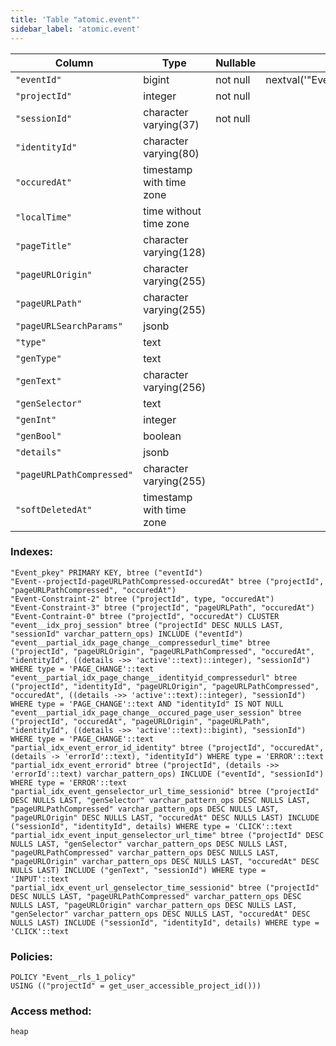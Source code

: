 ```yaml
---
title: 'Table "atomic.event"'
sidebar_label: 'atomic.event'
---
```

Column         |           Type           | Nullable |                 Default                  | Storage  | Description 
-----------------------|--------------------------|----------|------------------------------------------|----------|-------------
`"eventId"`               | bigint                   | not null | nextval('"Event_eventId_seq"'::regclass) | plain    | 
`"projectId"`             | integer                  | not null |                                          | plain    | 
`"sessionId"`             | character varying(37)    | not null |                                          | extended | 
`"identityId"`            | character varying(80)    |          |                                          | extended | 
`"occuredAt"`             | timestamp with time zone |          |                                          | plain    | 
`"localTime"`             | time without time zone   |          |                                          | plain    | 
`"pageTitle"`             | character varying(128)   |          |                                          | extended | 
`"pageURLOrigin"`         | character varying(255)   |          |                                          | extended | 
`"pageURLPath"`           | character varying(255)   |          |                                          | extended | 
`"pageURLSearchParams"`   | jsonb                    |          |                                          | extended | 
`"type"`                  | text                     |          |                                          | extended | 
`"genType"`               | text                     |          |                                          | extended | 
`"genText"`               | character varying(256)   |          |                                          | extended | 
`"genSelector"`           | text                     |          |                                          | extended | 
`"genInt"`                | integer                  |          |                                          | plain    | 
`"genBool"`               | boolean                  |          |                                          | plain    | 
`"details"`               | jsonb                    |          |                                          | extended | 
`"pageURLPathCompressed"` | character varying(255)   |          |                                          | extended | 
`"softDeletedAt"`         | timestamp with time zone |          |                                          | plain    | 
### Indexes:
```
"Event_pkey" PRIMARY KEY, btree ("eventId")
"Event--projectId-pageURLPathCompressed-occuredAt" btree ("projectId", "pageURLPathCompressed", "occuredAt")
"Event-Constraint-2" btree ("projectId", type, "occuredAt")
"Event-Constraint-3" btree ("projectId", "pageURLPath", "occuredAt")
"Event-Contraint-0" btree ("projectId", "occuredAt") CLUSTER
"event__idx_proj_session" btree ("projectId" DESC NULLS LAST, "sessionId" varchar_pattern_ops) INCLUDE ("eventId")
"event__partial_idx_page_change__compressedurl_time" btree ("projectId", "pageURLOrigin", "pageURLPathCompressed", "occuredAt", "identityId", ((details ->> 'active'::text)::integer), "sessionId") WHERE type = 'PAGE_CHANGE'::text
"event__partial_idx_page_change__identityid_compressedurl" btree ("projectId", "identityId", "pageURLOrigin", "pageURLPathCompressed", "occuredAt", ((details ->> 'active'::text)::integer), "sessionId") WHERE type = 'PAGE_CHANGE'::text AND "identityId" IS NOT NULL
"event__partial_idx_page_change__occured_page_user_session" btree ("projectId", "occuredAt", "pageURLOrigin", "pageURLPath", "identityId", ((details ->> 'active'::text)::bigint), "sessionId") WHERE type = 'PAGE_CHANGE'::text
"partial_idx_event_error_id_identity" btree ("projectId", "occuredAt", (details -> 'errorId'::text), "identityId") WHERE type = 'ERROR'::text
"partial_idx_event_errorid" btree ("projectId", (details ->> 'errorId'::text) varchar_pattern_ops) INCLUDE ("eventId", "sessionId") WHERE type = 'ERROR'::text
"partial_idx_event_genselector_url_time_sessionid" btree ("projectId" DESC NULLS LAST, "genSelector" varchar_pattern_ops DESC NULLS LAST, "pageURLPathCompressed" varchar_pattern_ops DESC NULLS LAST, "pageURLOrigin" DESC NULLS LAST, "occuredAt" DESC NULLS LAST) INCLUDE ("sessionId", "identityId", details) WHERE type = 'CLICK'::text
"partial_idx_event_input_genselector_url_time" btree ("projectId" DESC NULLS LAST, "genSelector" varchar_pattern_ops DESC NULLS LAST, "pageURLPathCompressed" varchar_pattern_ops DESC NULLS LAST, "pageURLOrigin" varchar_pattern_ops DESC NULLS LAST, "occuredAt" DESC NULLS LAST) INCLUDE ("genText", "sessionId") WHERE type = 'INPUT'::text
"partial_idx_event_url_genselector_time_sessionid" btree ("projectId" DESC NULLS LAST, "pageURLPathCompressed" varchar_pattern_ops DESC NULLS LAST, "pageURLOrigin" varchar_pattern_ops DESC NULLS LAST, "genSelector" varchar_pattern_ops DESC NULLS LAST, "occuredAt" DESC NULLS LAST) INCLUDE ("sessionId", "identityId", details) WHERE type = 'CLICK'::text
```
### Policies:
```
POLICY "Event__rls_1_policy"
USING (("projectId" = get_user_accessible_project_id()))
```
### Access method:
```
heap
```